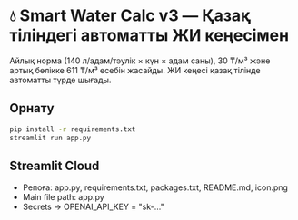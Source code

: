 
# 💧 Smart Water Calc v3 — Қазақ тіліндегі автоматты ЖИ кеңесімен
Айлық норма (140 л/адам/тәулік × күн × адам саны), 30 ₸/м³ және артық бөлікке 611 ₸/м³ есебін жасайды. ЖИ кеңесі қазақ тілінде автоматты түрде шығады.

## Орнату
```bash
pip install -r requirements.txt
streamlit run app.py
```

## Streamlit Cloud
- Репоға: app.py, requirements.txt, packages.txt, README.md, icon.png
- Main file path: app.py
- Secrets → OPENAI_API_KEY = "sk-..."
